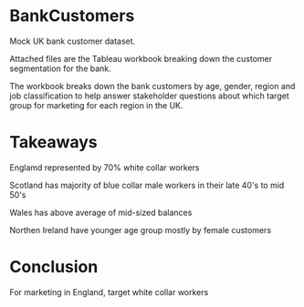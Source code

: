 # BankCustomers
Mock UK bank customer dataset.

Attached files are the Tableau workbook breaking down the customer segmentation for the bank.

The workbook breaks down the bank customers by age, gender, region and job classification to help answer stakeholder questions about which target
group for marketing for each region in the UK.

# Takeaways

Englamd represented by 70% white collar workers

Scotland has majority of blue collar male workers in their late 40's to mid 50's

Wales has above average of mid-sized balances

Northen Ireland have younger age group mostly by female customers

# Conclusion

For marketing in England, target white collar workers
